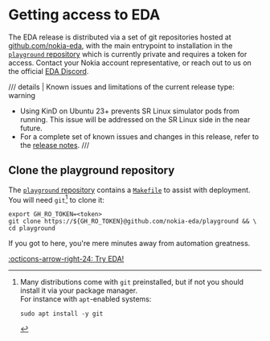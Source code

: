 # Getting access to EDA

The EDA release is distributed via a set of git repositories hosted at [github.com/nokia-eda][gh-org], with the main entrypoint to installation in the [`playground` repository][playground-repo] which is currently private and requires a token for access. Contact your Nokia account representative, or reach out to us on the official [EDA Discord][eda-discord].

/// details | Known issues and limitations of the current release
    type: warning

- Using KinD on Ubuntu 23+ prevents SR Linux simulator pods from running. This issue will be addressed on the SR Linux side in the near future.
- For a complete set of known issues and changes in this release, refer to the [release notes][rn-24-8-1].
///

## Clone the playground repository

The [`playground` repository][playground-repo] contains a [`Makefile`][makefile] to assist with deployment. You will need `git`[^1] to clone it:

```shell
export GH_RO_TOKEN=<token>
git clone https://${GH_RO_TOKEN}@github.com/nokia-eda/playground && \
cd playground
```

If you got to here, you're mere minutes away from automation greatness.

[:octicons-arrow-right-24: Try EDA!](try-eda.md)

[gh-org]: https://github.com/nokia-eda
[playground-repo]: https://github.com/nokia-eda/playground
[makefile]: https://github.com/nokia-eda/playground/blob/main/Makefile
[rn-24-8-1]: https://documentation.nokia.com/aces/cgi-bin/dbaccessfilename.cgi/3HE209390001TQZZA_V1_Event%20Driven%20Automation%2024.8.1%20Release%20Notes.pdf
[eda-discord]: https://eda.dev/discord

[^1]: Many distributions come with `git` preinstalled, but if not you should install it via your package manager.  
    For instance with `apt`-enabled systems:

    ```shell
    sudo apt install -y git
    ```
